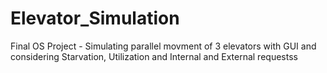 # Elevator_Simulation
Final OS Project - Simulating parallel movment of 3 elevators with GUI and considering Starvation, Utilization and Internal and External requestss


